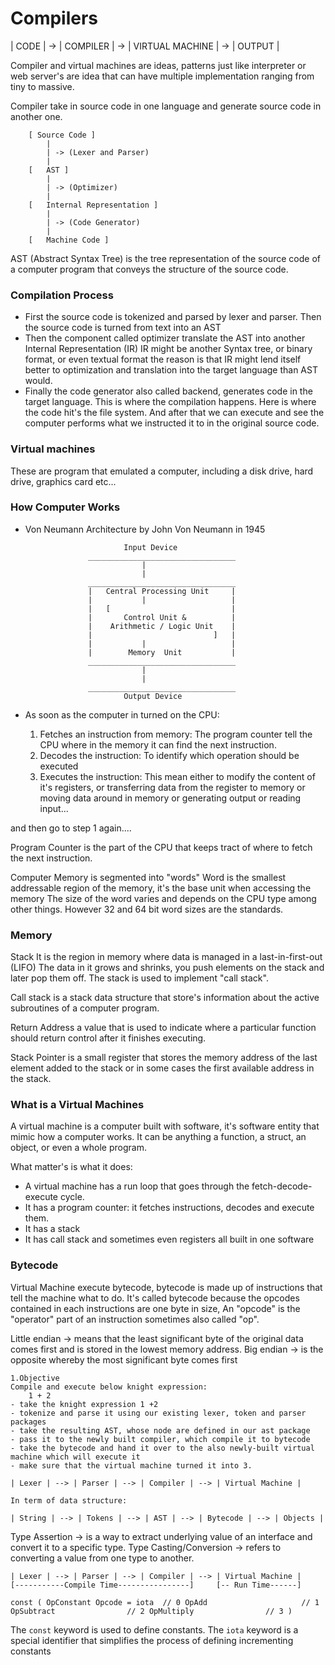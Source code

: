 # Compilers

| CODE | -> | COMPILER | -> | VIRTUAL MACHINE | -> | OUTPUT |

Compiler and virtual machines are ideas, patterns just like interpreter or web server's are idea that can have multiple implementation
ranging from tiny to massive.

Compiler take in source code in one language and generate source code in another one.

        [ Source Code ]
            |
            | -> (Lexer and Parser)
            |
        [   AST ]
            |
            | -> (Optimizer)
            |
        [   Internal Representation ]
            |
            | -> (Code Generator)
            |
        [   Machine Code ]

AST (Abstract Syntax Tree)
is the tree representation of the source code of a computer program that conveys the structure of the source code.

### Compilation Process

- First the source code is tokenized and parsed by lexer and parser. Then the source code is turned from text into an AST
- Then the component called optimizer translate the AST into another Internal Representation (IR)
  IR might be another Syntax tree, or binary format, or even textual format the reason is that IR might lend itself better to optimization
  and translation into the target language than AST would.
- Finally the code generator also called backend, generates code in the target language. This is where the compilation happens.
  Here is where the code hit's the file system. And after that we can execute and see the computer performs what we instructed it to
  in the original source code.

### Virtual machines

These are program that emulated a computer, including a disk drive, hard drive, graphics card etc...

### How Computer Works

- Von Neumann Architecture by John Von Neumann in 1945

                            Input Device
                    _________________________________
                                |
                                |
                    _________________________________
                    |   Central Processing Unit     |
                    |           |                   |
                    |   [                           |
                    |       Control Unit &          |
                    |    Arithmetic / Logic Unit    |
                    |                           ]   |
                    |           |                   |
                    |        Memory  Unit           |
                    _________________________________
                                |
                                |
                    _________________________________
                            Output Device

- As soon as the computer in turned on the CPU:

  1. Fetches an instruction from memory: The program counter tell the CPU where in the memory it can find the next instruction.
  2. Decodes the instruction: To identify which operation should be executed
  3. Executes the instruction: This mean either to modify the content of it's registers, or transferring data from the register to memory
     or moving data around in memory or generating output or reading input...

and then go to step 1 again....

Program Counter
is the part of the CPU that keeps tract of where to fetch the next instruction.

Computer Memory is segmented into "words"
Word is the smallest addressable region of the memory, it's the base unit when accessing the memory
The size of the word varies and depends on the CPU type among other things. However 32 and 64 bit word sizes are the standards.

### Memory

Stack
It is the region in memory where data is managed in a last-in-first-out (LIFO)
The data in it grows and shrinks, you push elements on the stack and later pop them off. The stack is used to implement "call stack".

Call stack
is a stack data structure that store's information about the active subroutines of a computer program.

Return Address
a value that is used to indicate where a particular function should return control after it finishes executing.

Stack Pointer
is a small register that stores the memory address of the last element added to the stack or in some cases the first available address in the stack.

### What is a Virtual Machines

A virtual machine is a computer built with software, it's software entity that mimic how a computer works.
It can be anything a function, a struct, an object, or even a whole program.

What matter's is what it does:

- A virtual machine has a run loop that goes through the fetch-decode-execute cycle.
- It has a program counter: it fetches instructions, decodes and execute them.
- It has a stack
- It has call stack and sometimes even registers all built in one software

### Bytecode

Virtual Machine execute bytecode, bytecode is made up of instructions that tell the machine what to do.
It's called bytecode because the opcodes contained in each instructions are one byte in size,
An "opcode" is the "operator" part of an instruction sometimes also called "op".

Little endian -> means that the least significant byte of the original data comes first and is stored in the lowest memory address.
Big endian -> is the opposite whereby the most significant byte comes first

    1.Objective
    Compile and execute below knight expression:
        1 + 2
    - take the knight expression 1 +2
    - tokenize and parse it using our existing lexer, token and parser packages
    - take the resulting AST, whose node are defined in our ast package
    - pass it to the newly built compiler, which compile it to bytecode
    - take the bytecode and hand it over to the also newly-built virtual machine which will execute it
    - make sure that the virtual machine turned it into 3.

    | Lexer | --> | Parser | --> | Compiler | --> | Virtual Machine |

    In term of data structure:

    | String | --> | Tokens | --> | AST | --> | Bytecode | --> | Objects |

Type Assertion -> is a way to extract underlying value of an interface and convert it to a specific type.
Type Casting/Conversion -> refers to converting a value from one type to another.

    | Lexer | --> | Parser | --> | Compiler | --> | Virtual Machine |
    [-----------Compile Time----------------]     [-- Run Time------]

`const (
    OpConstant Opcode = iota  // 0
    OpAdd                     // 1
    OpSubtract                // 2
    OpMultiply                // 3
)`

The `const` keyword is used to define constants.
The `iota` keyword is a special identifier that simplifies the process of defining incrementing constants
